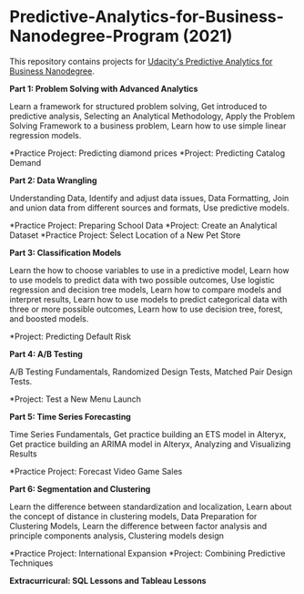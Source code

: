 # Predictive-Analytics-for-Business-Nanodegree-Program (2021)

This repository contains projects for [Udacity's Predictive Analytics for Business Nanodegree](https://www.udacity.com/course/predictive-analytics-for-business-nanodegree--nd008t).

**Part 1: Problem Solving with Advanced Analytics**

Learn a framework for structured problem solving, Get introduced to predictive analysis, Selecting an Analytical Methodology, Apply the Problem Solving Framework to a business problem, Learn how to use simple linear regression models.

  *Practice Project: Predicting diamond prices
  *Project: Predicting Catalog Demand

**Part 2: Data Wrangling**

Understanding Data, Identify and adjust data issues, Data Formatting, Join and union data from different sources and formats, Use predictive models.

  *Practice Project: Preparing School Data
  *Project: Create an Analytical Dataset
  *Practice Project: Select Location of a New Pet Store

**Part 3: Classification Models**

Learn the how to choose variables to use in a predictive model, Learn how to use models to predict data with two possible outcomes, Use logistic regression and decision tree models, Learn how to compare models and interpret results, Learn how to use models to predict categorical data with three or more possible outcomes, Learn how to use decision tree, forest, and boosted models.

  *Project: Predicting Default Risk

**Part 4: A/B Testing**

A/B Testing Fundamentals, Randomized Design Tests, Matched Pair Design Tests.

  *Project: Test a New Menu Launch

**Part 5: Time Series Forecasting**

Time Series Fundamentals, Get practice building an ETS model in Alteryx, Get practice building an ARIMA model in Alteryx, Analyzing and Visualizing Results

  *Practice Project: Forecast Video Game Sales

**Part 6: Segmentation and Clustering**

Learn the difference between standardization and localization, Learn about the concept of distance in clustering models, Data Preparation for Clustering Models, Learn the difference between factor analysis and principle components analysis, Clustering models design

  *Practice Project: International Expansion
  *Project: Combining Predictive Techniques

**Extracurricural: SQL Lessons and Tableau Lessons**

